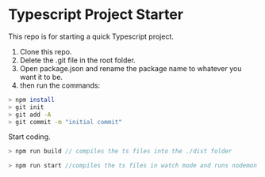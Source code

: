 # Typescript Project Starter

This repo is for starting a quick Typescript project.

1. Clone this repo.
2. Delete the .git file in the root folder.
3. Open package.json and rename the package name to whatever you want it to be.
4. then run the commands:

```bash
> npm install
> git init
> git add -A
> git commit -m "initial commit"
```
Start coding.

```typescript
> npm run build // compiles the ts files into the ./dist folder
```

```typescript
> npm run start //compiles the ts files in watch mode and runs nodemon
```